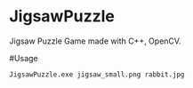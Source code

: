 # JigsawPuzzle

Jigsaw Puzzle Game made with C++, OpenCV.

#Usage

```
JigsawPuzzle.exe jigsaw_small.png rabbit.jpg
```

